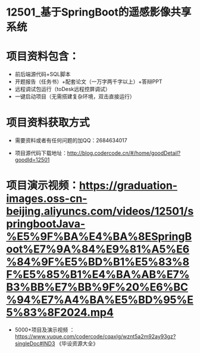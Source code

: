 #   12501_基于SpringBoot的遥感影像共享系统

#   项目资料包含：
*    前后端源代码+SQL脚本
*    开题报告（任务书）+配套论文（一万字两千字以上）+答辩PPT
*   远程调试包运行（toDesk远程控屏调试）
*   一键启动项目（无需搭建复杂环境，双击直接运行）


#   项目资料获取方式
*   需要资料或者有任何问题的加QQ：2684634017

*   项目源代码下载地址：http://blog.codercode.cn/#/home/goodDetail?goodId=12501

#  项目演示视频：https://graduation-images.oss-cn-beijing.aliyuncs.com/videos/12501/springbootJava-%E5%9F%BA%E4%BA%8ESpringBoot%E7%9A%84%E9%81%A5%E6%84%9F%E5%BD%B1%E5%83%8F%E5%85%B1%E4%BA%AB%E7%B3%BB%E7%BB%9F%20%E6%BC%94%E7%A4%BA%E5%BD%95%E5%83%8F2024.mp4

*  5000+项目及演示视频 ：https://www.yuque.com/codercode/cqaxlg/wznt5a2m92ay93gz?singleDoc#lND3 《毕设资源大全》
